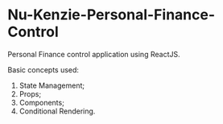 # Nu-Kenzie-Personal-Finance-Control
Personal Finance control application using ReactJS.

Basic concepts used:
1. State Management;
2. Props;
3. Components;
4. Conditional Rendering.
